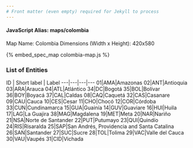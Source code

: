 ```yaml
---
# Front matter (even empty) required for Jekyll to process
---
```


#### JavaScript Alias: maps/colombia

Map Name: Colombia
Dimensions (Width x Height): 420x580



{% embed_spec_map colombia-map.js %}

### List of Entities

ID | Short label | Label
---|---|---|---
01|AMA|Amazonas
02|ANT|Antioquia
03|ARA|Arauca
04|ATL|Atlántico
34|DC|Bogotá
35|BOL|Bolívar
36|BOY|Boyacá
37|CAL|Caldas
08|CAQ|Caquetá
32|CAS|Casanare
09|CAU|Cauca
10|CES|Cesar
11|CHO|Chocó
12|COR|Córdoba
33|CUN|Cundinamarca
15|GUA|Guainía
14|GUV|Guaviare
16|HUI|Huila
17|LAG|La Guajira
38|MAG|Magdalena
19|MET|Meta
20|NAR|Nariño
21|NSA|Norte de Santander
22|PUT|Putumayo
23|QUI|Quindío
24|RIS|Risaralda
25|SAP|San Andrés, Providencia and Santa Catalina
26|SAN|Santander
27|SUC|Sucre
28|TOL|Tolima
29|VAC|Valle del Cauca
30|VAU|Vaupés
31|CID|Vichada